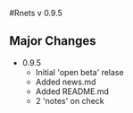 #Rnets v 0.9.5

## Major Changes

* 0.9.5 
    + Initial 'open beta' relase
    + Added news.md
    + Added README.md
    + 2 'notes' on check
  

